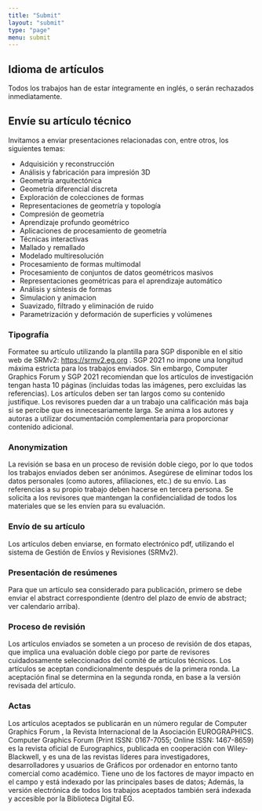 ```yaml
---
title: "Submit"
layout: "submit"
type: "page"
menu: submit
---
```


## Idioma de artículos

Todos los trabajos han de estar íntegramente en inglés, o serán rechazados
inmediatamente.

## Envíe su artículo técnico

Invitamos a enviar presentaciones relacionadas con, entre otros, los siguientes
temas:

 - Adquisición y reconstrucción
 - Análisis y fabricación para impresión 3D
 - Geometría arquitectónica
 - Geometría diferencial discreta
 - Exploración de colecciones de formas
 - Representaciones de geometría y topología
 - Compresión de geometría
 - Aprendizaje profundo geométrico
 - Aplicaciones de procesamiento de geometría
 - Técnicas interactivas
 - Mallado y remallado
 - Modelado multiresolución
 - Procesamiento de formas multimodal
 - Procesamiento de conjuntos de datos geométricos masivos
 - Representaciones geométricas para el aprendizaje automático
 - Análisis y síntesis de formas
 - Simulacion y animacion
 - Suavizado, filtrado y eliminación de ruido
 - Parametrización y deformación de superficies y volúmenes

### Tipografía

Formatee su artículo utilizando la plantilla para SGP disponible en el sitio web
de SRMv2: https://srmv2.eg.org . SGP 2021 no impone una longitud máxima estricta
para los trabajos enviados. Sin embargo, Computer Graphics Forum y SGP 2021
recomiendan que los artículos de investigación tengan hasta 10 páginas
(incluidas todas las imágenes, pero excluidas las referencias). Los artículos
deben ser tan largos como su contenido justifique. Los revisores pueden
dar a un trabajo una calificación más baja si se percibe que es innecesariamente larga.
Se anima a los autores y autoras a utilizar documentación complementaria para proporcionar
contenido adicional.

### Anonymization

La revisión se basa en un proceso de revisión doble ciego, por lo que todos los
trabajos enviados deben ser anónimos. Asegúrese de eliminar todos los datos
personales (como autores, afiliaciones, etc.) de su envío. Las referencias a su
propio trabajo deben hacerse en tercera persona. Se solicita a los revisores que
mantengan la confidencialidad de todos los materiales que se les envíen para su
evaluación.

### Envío de su artículo

Los artículos deben enviarse, en formato electrónico pdf, utilizando el sistema
de Gestión de Envíos y Revisiones (SRMv2).

### Presentación de resúmenes

Para que un artículo sea considerado para publicación, primero se debe enviar el
abstract correspondiente (dentro del plazo de envío de abstract; ver calendario
arriba).

### Proceso de revisión

Los artículos enviados se someten a un proceso de revisión de dos etapas, que
implica una evaluación doble ciego por parte de revisores cuidadosamente
seleccionados del comité de artículos técnicos. Los artículos se aceptan
condicionalmente después de la primera ronda. La aceptación final se determina
en la segunda ronda, en base a la versión revisada del artículo.

### Actas

Los artículos aceptados se publicarán en un número regular de Computer Graphics
Forum , la Revista Internacional de la Asociación EUROGRAPHICS. Computer
Graphics Forum (Print ISSN: 0167-7055; Online ISSN: 1467-8659) es la revista
oficial de Eurographics, publicada en cooperación con Wiley-Blackwell, y es una
de las revistas líderes para investigadores, desarrolladores y usuarios de
Gráficos por ordenador en entorno tanto comercial como académico. Tiene uno de los
factores de mayor impacto en el campo y está indexado por las principales bases
de datos; Además, la versión electrónica de todos los trabajos aceptados también
será indexada y accesible por la Biblioteca Digital EG.
